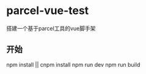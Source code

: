 # parcel-vue-test
搭建一个基于parcel工具的vue脚手架

## 开始
npm install || cnpm install
npm run dev
npm run build